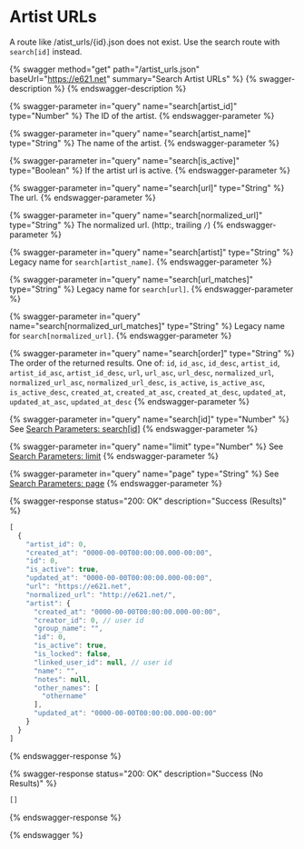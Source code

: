 # Artist URLs

A route like /atist\_urls/{id}.json does not exist. Use the search route with `search[id]` instead.

{% swagger method="get" path="/artist_urls.json" baseUrl="https://e621.net" summary="Search Artist URLs" %}
{% swagger-description %}
{% endswagger-description %}

{% swagger-parameter in="query" name="search[artist_id]" type="Number" %}
The ID of the artist.
{% endswagger-parameter %}

{% swagger-parameter in="query" name="search[artist_name]" type="String" %}
The name of the artist.
{% endswagger-parameter %}

{% swagger-parameter in="query" name="search[is_active]" type="Boolean" %}
If the artist url is active.
{% endswagger-parameter %}

{% swagger-parameter in="query" name="search[url]" type="String" %}
The url.
{% endswagger-parameter %}

{% swagger-parameter in="query" name="search[normalized_url]" type="String" %}
The normalized url. (http:, trailing `/`)
{% endswagger-parameter %}

{% swagger-parameter in="query" name="search[artist]" type="String" %}
Legacy name for `search[artist_name]`.
{% endswagger-parameter %}

{% swagger-parameter in="query" name="search[url_matches]" type="String" %}
Legacy name for `search[url]`.
{% endswagger-parameter %}

{% swagger-parameter in="query" name="search[normalized_url_matches]" type="String" %}
Legacy name for `search[normalized_url]`.
{% endswagger-parameter %}

{% swagger-parameter in="query" name="search[order]" type="String" %}
The order of the returned results. One of: `id`, `id_asc`, `id_desc`, `artist_id`, `artist_id_asc`, `artist_id_desc`, `url`, `url_asc`, `url_desc`, `normalized_url`, `normalized_url_asc`, `normalized_url_desc`, `is_active`, `is_active_asc`, `is_active_desc`, `created_at`, `created_at_asc`, `created_at_desc`, `updated_at`, `updated_at_asc`, `updated_at_desc`
{% endswagger-parameter %}

{% swagger-parameter in="query" name="search[id]" type="Number" %}
See [Search Parameters: search\[id\]](../common/search-parameters.md#search-id)
{% endswagger-parameter %}

{% swagger-parameter in="query" name="limit" type="Number" %}
See [Search Parameters: limit](../common/search-parameters.md#limit)
{% endswagger-parameter %}

{% swagger-parameter in="query" name="page" type="String" %}
See [Search Parameters: page](../common/search-parameters.md#page)
{% endswagger-parameter %}

{% swagger-response status="200: OK" description="Success (Results)" %}
```javascript
[
  {
    "artist_id": 0,
    "created_at": "0000-00-00T00:00:00.000-00:00",
    "id": 0,
    "is_active": true,
    "updated_at": "0000-00-00T00:00:00.000-00:00",
    "url": "https://e621.net",
    "normalized_url": "http://e621.net/",
    "artist": {
      "created_at": "0000-00-00T00:00:00.000-00:00",
      "creator_id": 0, // user id
      "group_name": "",
      "id": 0,
      "is_active": true,
      "is_locked": false,
      "linked_user_id": null, // user id
      "name": "",
      "notes": null,
      "other_names": [
        "othername"
      ],
      "updated_at": "0000-00-00T00:00:00.000-00:00"
    }
  }
]
```
{% endswagger-response %}

{% swagger-response status="200: OK" description="Success (No Results)" %}
```javascript
[]
```
{% endswagger-response %}

{% endswagger %}